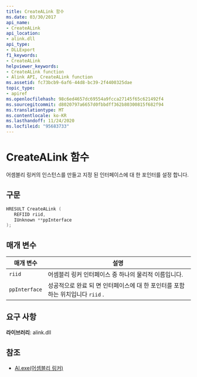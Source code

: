```yaml
---
title: CreateALink 함수
ms.date: 03/30/2017
api_name:
- CreateALink
api_location:
- alink.dll
api_type:
- DLLExport
f1_keywords:
- CreateALink
helpviewer_keywords:
- CreateALink function
- Alink API, CreateALink function
ms.assetid: fc73bcb9-6af6-44d8-bc39-2f4400325dae
topic_type:
- apiref
ms.openlocfilehash: 98c6ed4657dc69554a9fcca27145f65c621492f4
ms.sourcegitcommit: d8020797a6657d0fbbdff362b80300815f682f94
ms.translationtype: MT
ms.contentlocale: ko-KR
ms.lasthandoff: 11/24/2020
ms.locfileid: "95683733"
---
```

# <a name="createalink-function"></a>CreateALink 함수

어셈블리 링커의 인스턴스를 만들고 지정 된 인터페이스에 대 한 포인터를 설정 합니다.  
  
## <a name="syntax"></a>구문  
  
```cpp  
HRESULT CreateALink (  
   REFIID riid,  
   IUnknown **ppInterface  
);  
```  
  
## <a name="parameters"></a>매개 변수  
  
|매개 변수|설명|  
|---------------|-----------------|  
|`riid`|어셈블리 링커 인터페이스 중 하나의 물리적 이름입니다.|  
|`ppInterface`|성공적으로 완료 되 면 인터페이스에 대 한 포인터를 포함 하는 위치입니다 `riid` .|  
  
## <a name="requirements"></a>요구 사항  

 **라이브러리**: alink.dll  
  
## <a name="see-also"></a>참조

- [Al.exe(어셈블리 링커)](../../tools/al-exe-assembly-linker.md)
